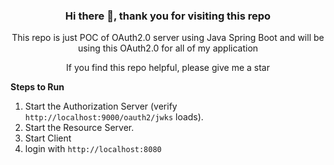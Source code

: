 <h3 align="center"> Hi there 👋, thank you for visiting this repo</h3>

<p align="center"> This repo is just POC of OAuth2.0 server using Java Spring Boot and will be using this OAuth2.0 for all of my application</p>

<p align="center"> If you find this repo helpful, please give me a star </p>



**Steps to Run**

1. Start the Authorization Server (verify `http://localhost:9000/oauth2/jwks` loads).
2. Start the Resource Server.
3. Start Client
4. login with `http://localhost:8080`

